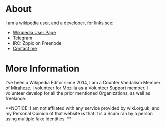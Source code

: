 # [](#About)About

I am a wikipedia user, and a developer, for links see:

* [Wikipedia User Page](http://enwp.org/User:Zppix)
* [Telegram](https://t.me/Zppix)
* IRC: Zppix on Freenode
* [Contact me](/contact.html)

# [](#Information)More Information

I've been a Wikipedia Editor since 2014, I am a Counter Vandalism Member of [Miraheze](https://meta.miraheze.org/wiki/User:Zppix). I volunteer for Mozilla as a Volunteer Support member. I volunteer develop for all the prior mentioned Organizations, as well as freelance.


**NOTICE: I am not affilated with any service provided by wiki.org.uk, and my Personal Opinion of that website is that it is a Scam ran by a person using multiple fake Identities. **
